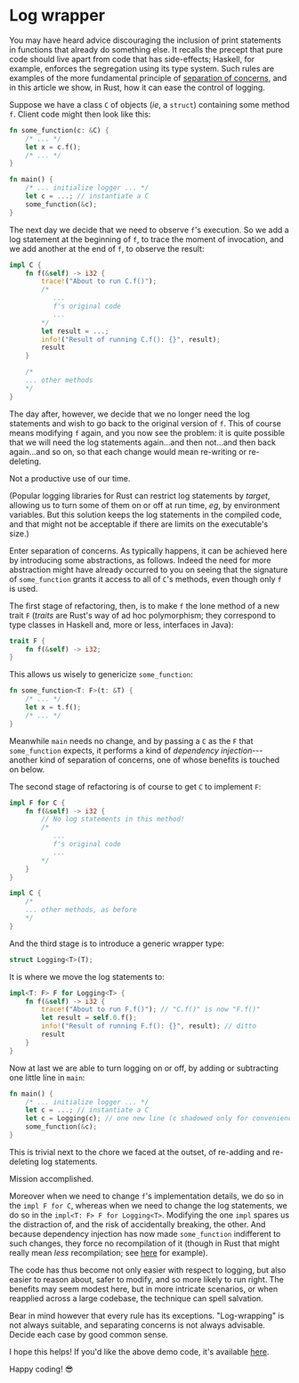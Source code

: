 # Log wrapper

You may have heard advice discouraging the inclusion of print statements in
functions that already do something else. It recalls the precept that pure code
should live apart from code that has side-effects; Haskell, for example,
enforces the segregation using its type system. Such rules are examples of the
more fundamental principle of [separation of
concerns](separation_of_concerns.md), and in this article we show, in Rust, how
it can ease the control of logging.

Suppose we have a class `C` of objects (*ie*, a `struct`) containing some
method `f`.  Client code might then look like this:
```rust
fn some_function(c: &C) {
    /* ... */
    let x = c.f();
    /* ... */
}

fn main() {
    /* ... initialize logger ... */
    let c = ...; // instantiate a C
    some_function(&c);
}
```
The next day we decide that we need to observe `f`'s execution. So we add a log
statement at the beginning of `f`, to trace the moment of invocation, and we
add another at the end of `f`, to observe the result:
```rust
impl C {
    fn f(&self) -> i32 {
        trace!("About to run C.f()");
        /*
           ...
           f's original code
           ...
        */
        let result = ...;
        info!("Result of running C.f(): {}", result);
        result
    }

    /*
    ... other methods
    */
}
```

The day after, however, we decide that we no longer need the log statements and
wish to go back to the original version of `f`. This of course means modifying
`f` again, and you now see the problem: it is quite possible that we will need
the log statements again...and then not...and then back again...and so on, so
that each change would mean re-writing or re-deleting.

Not a productive use of our time.

(Popular logging libraries for Rust can restrict log statements by *target*,
allowing us to turn some of them on or off at run time, *eg*, by environment
variables. But this solution keeps the log statements in the compiled code, and
that might not be acceptable if there are limits on the executable's size.)

Enter separation of concerns. As typically happens, it can be achieved here by
introducing some abstractions, as follows. Indeed the need for more abstraction
might have already occurred to you on seeing that the signature of
`some_function` grants it access to all of `C`'s methods, even though only `f`
is used.

The first stage of refactoring, then, is to make `f` the lone method of a new
trait `F` (*traits* are Rust's way of ad hoc polymorphism; they correspond to
type classes in Haskell and, more or less, interfaces in Java):
```rust
trait F {
    fn f(&self) -> i32;
}
```
This allows us wisely to genericize `some_function`:
```rust
fn some_function<T: F>(t: &T) {
    /* ... */
    let x = t.f();
    /* ... */
}
```
Meanwhile `main` needs no change, and by passing a `C` as the `F` that
`some_function` expects, it performs a kind of *dependency injection*---another
kind of separation of concerns, one of whose benefits is touched on below.

The second stage of refactoring is of course to get `C` to implement `F`:
```rust
impl F for C {
    fn f(&self) -> i32 {
        // No log statements in this method!
        /*
           ...
           f's original code
           ...
        */
    }
}

impl C {
    /*
    ... other methods, as before
    */
}
```
And the third stage is to introduce a generic wrapper type:
```rust
struct Logging<T>(T);
```
It is where we move the log statements to:
```rust
impl<T: F> F for Logging<T> {
    fn f(&self) -> i32 {
        trace!("About to run F.f()"); // "C.f()" is now "F.f()"
        let result = self.0.f();
        info!("Result of running F.f(): {}", result); // ditto
        result
    }
}
```
Now at last we are able to turn logging on or off, by adding or subtracting one
little line in `main`:
```rust
fn main() {
    /* ... initialize logger ... */
    let c = ...; // instantiate a C
    let c = Logging(c); // one new line (c shadowed only for convenience)
    some_function(&c);
}
```
This is trivial next to the chore we faced at the outset, of re-adding and
re-deleting log statements.

Mission accomplished.

Moreover when we need to change `f`'s implementation details, we do so in the
`impl F for C`, whereas when we need to change the log statements, we do so in
the `impl<T: F> F for Logging<T>`. Modifying the one `impl` spares us the
distraction of, and the risk of accidentally breaking, the other. And because
dependency injection has now made `some_function` indifferent to such changes,
they force no recompilation of it (though in Rust that might really mean *less*
recompilation; see [here](https://stackoverflow.com/a/44349724) for example).

The code has thus become not only easier with respect to logging, but also
easier to reason about, safer to modify, and so more likely to run right. The
benefits may seem modest here, but in more intricate scenarios, or when
reapplied across a large codebase, the technique can spell salvation.

Bear in mind however that every rule has its exceptions. "Log-wrapping" is not
always suitable, and separating concerns is not always advisable. Decide each
case by good common sense.

I hope this helps! If you'd like the above demo code, it's available
[here](https://github.com/kirkiano/log-wrapper-demo).

Happy coding! :sunglasses:

